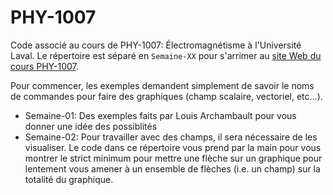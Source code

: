 # PHY-1007
Code associé au cours de PHY-1007: Électromagnétisme à l'Université Laval. Le répertoire est séparé en `Semaine-XX` pour s'arrimer au [site Web du cours PHY-1007](https://sitescours.monportail.ulaval.ca/ena/site/accueil?idSite=174289&idPage=4617116).

Pour commencer, les exemples demandent simplement de savoir le noms de commandes pour faire des graphiques (champ scalaire, vectoriel, etc...).

* Semaine-01: Des exemples faits par Louis Archambault pour vous donner une idée des possiblités
* Semaine-02: Pour travailler avec des champs, il sera nécessaire de les visualiser. Le code dans ce répertoire vous prend par la main pour vous montrer le strict minimum pour mettre une flèche sur un graphique pour lentement vous amener à un ensemble de flèches (i.e. un champ) sur la totalité du graphique.
  

